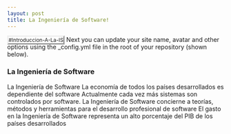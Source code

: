 ```yaml
---
layout: post
title: La Ingeniería de Software!
---
```


<tagg style="
    font-size: 12px;
    border-style: outset;
">#Introduccion-A-La-IS</tagg> Next you can update your site name, avatar and other options using the _config.yml file in the root of your repository (shown below).

### La Ingeniería de Software
La Ingeniería de Software La economía de todos los países desarrollados es dependiente del software Actualmente cada vez más sistemas son controlados por software. La Ingeniería de Software concierne a teorías, métodos y herramientas para el desarrollo profesional de software El gasto en la Ingeniería de Software representa un alto porcentaje del PIB de los países desarrollados
